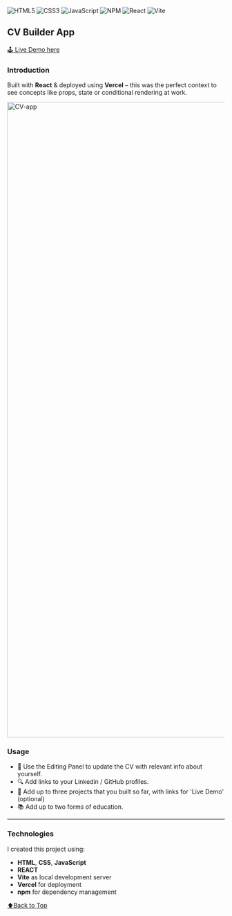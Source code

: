 ![HTML5](https://img.shields.io/badge/html5-%23E34F26.svg?style=for-the-badge&logo=html5&logoColor=white) ![CSS3](https://img.shields.io/badge/css3-%231572B6.svg?style=for-the-badge&logo=css3&logoColor=white) ![JavaScript](https://img.shields.io/badge/javascript-%23323330.svg?style=for-the-badge&logo=javascript&logoColor=%23F7DF1E) ![NPM](https://img.shields.io/badge/NPM-%23CB3837.svg?style=for-the-badge&logo=npm&logoColor=white) ![React](https://img.shields.io/badge/react-%2320232a.svg?style=for-the-badge&logo=react&logoColor=%2361DAFB) ![Vite](https://img.shields.io/badge/vite-%23646CFF.svg?style=for-the-badge&logo=vite&logoColor=white)

<div id="top"></div>
  
## CV Builder App

<a href="https://cv-app-flax.vercel.app/" target="_blank">🕹 Live Demo here</a>


### Introduction
Built with **React** & deployed using **Vercel** – this was the perfect context to see concepts like props, state or conditional rendering at work.

<img width="1469" alt="CV-app" src="https://github.com/cbd23/CV-app/assets/112496548/14e57cfb-eabe-4a68-b4dd-1be106fbaa2b">

### Usage
- 👔 Use the Editing Panel to update the CV with relevant info about yourself.
- 🔍 Add links to your Linkedin / GitHub profiles.
- 🚀 Add up to three projects that you built so far, with links for 'Live Demo' (optional)
- 📚 Add up to two forms of education.

---

### Technologies
I created this project using:
- **HTML**, **CSS**, **JavaScript**
- **REACT**
- **Vite** as local development server 
- **Vercel** for deployment
- **npm** for dependency management

<a href="#top">⬆️Back to Top</a>

